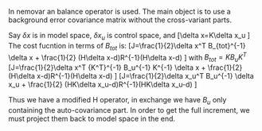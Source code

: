 In nemovar an balance operator is used. The main object is to use a background error covariance matrix without the cross-variant parts.

Say $\delta x$ is in model space, $\delta x_u$ is control space, and
\[\delta x=K\delta x_u
\]
The cost fucntion in terms of $B_{tot}$ is:
\[J=\frac{1}{2}\delta x^T B_{tot}^{-1} \delta x + \frac{1}{2} (H\delta x-d)R^{-1}(H\delta x-d)
\]
with $B_{tot}=KB_uK^T$
\[J=\frac{1}{2}\delta x^T {K^T}^{-1} B_u^{-1} K^{-1} \delta x + \frac{1}{2} (H\delta x-d)R^{-1}(H\delta x-d)
\]
\[J=\frac{1}{2}\delta x_u^T B_u^{-1} \delta x_u + \frac{1}{2} (HK\delta x_u-d)R^{-1}(HK\delta x_u-d)
\]

Thus we have a modified H operator, in exchange we have $B_u$ only containing the auto-covariance part. In order to get the full increment, we must project them back to model space in the end.